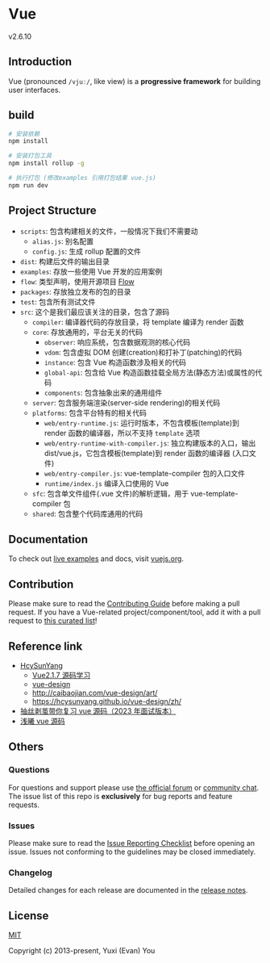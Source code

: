 # Vue

v2.6.10

## Introduction

Vue (pronounced `/vjuː/`, like view) is a **progressive framework** for building user interfaces.

## build

```bash
# 安装依赖
npm install

# 安装打包工具
npm install rollup -g

# 执⾏打包 (修改examples 引用打包结果 vue.js)
npm run dev
```

## Project Structure

- `scripts`: 包含构建相关的文件，一般情况下我们不需要动
  - `alias.js`: 别名配置
  - `config.js`: 生成 rollup 配置的文件
- `dist`: 构建后文件的输出目录
- `examples`: 存放一些使用 Vue 开发的应用案例
- `flow`: 类型声明，使用开源项目 [Flow](https://flowtype.org/)
- `packages`: 存放独立发布的包的目录
- `test`: 包含所有测试文件
- `src`: 这个是我们最应该关注的目录，包含了源码
  - `compiler`: 编译器代码的存放目录，将 template 编译为 render 函数
  - `core`: 存放通用的，平台无关的代码
    - `observer`: 响应系统，包含数据观测的核心代码
    - `vdom`: 包含虚拟 DOM 创建(creation)和打补丁(patching)的代码
    - `instance`: 包含 Vue 构造函数涉及相关的代码
    - `global-api`: 包含给 Vue 构造函数挂载全局方法(静态方法)或属性的代码
    - `components`: 包含抽象出来的通用组件
  - `server`: 包含服务端渲染(server-side rendering)的相关代码
  - `platforms`: 包含平台特有的相关代码
    - `web/entry-runtime.js`: 运行时版本，不包含模板(template)到 render 函数的编译器，所以不支持 `template` 选项
    - `web/entry-runtime-with-compiler.js`: 独立构建版本的入口，输出 dist/vue.js，它包含模板(template)到 render 函数的编译器 (入口文件)
    - `web/entry-compiler.js`: vue-template-compiler 包的入口文件
    - `runtime/index.js` 编译入口使用的 Vue
  - `sfc`: 包含单文件组件(.vue 文件)的解析逻辑，用于 vue-template-compiler 包
  - `shared`: 包含整个代码库通用的代码

## Documentation

To check out [live examples](https://vuejs.org/v2/examples/) and docs, visit [vuejs.org](https://vuejs.org).

## Contribution

Please make sure to read the [Contributing Guide](https://github.com/vuejs/vue/blob/dev/.github/CONTRIBUTING.md) before making a pull request. If you have a Vue-related project/component/tool, add it with a pull request to [this curated list](https://github.com/vuejs/awesome-vue)!

## Reference link

- [HcySunYang](https://github.com/HcySunYang)
  - [Vue2.1.7 源码学习](http://hcysun.me/2017/03/03/Vue%E6%BA%90%E7%A0%81%E5%AD%A6%E4%B9%A0)
  - [vue-design](https://github.com/HcySunYang/vue-design/tree/elegant)
  - http://caibaojian.com/vue-design/art/
  - https://hcysunyang.github.io/vue-design/zh/
- [抽丝剥茧带你复习 vue 源码（2023 年面试版本）](https://juejin.cn/post/7195517440344211512)
- [浅曦 vue 源码](https://juejin.cn/column/7054724545126596615)

## Others

### Questions

For questions and support please use [the official forum](http://forum.vuejs.org) or [community chat](https://chat.vuejs.org/). The issue list of this repo is **exclusively** for bug reports and feature requests.

### Issues

Please make sure to read the [Issue Reporting Checklist](https://github.com/vuejs/vue/blob/dev/.github/CONTRIBUTING.md#issue-reporting-guidelines) before opening an issue. Issues not conforming to the guidelines may be closed immediately.

### Changelog

Detailed changes for each release are documented in the [release notes](https://github.com/vuejs/vue/releases).

## License

[MIT](http://opensource.org/licenses/MIT)

Copyright (c) 2013-present, Yuxi (Evan) You
